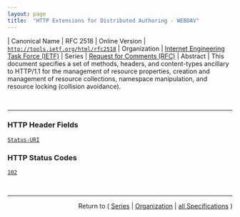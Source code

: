 ```yaml
---
layout: page
title:  "HTTP Extensions for Distributed Authoring - WEBDAV"
---
```


| Canonical Name | RFC 2518
| Online Version | [`http://tools.ietf.org/html/rfc2518`](http://tools.ietf.org/html/rfc2518)
| Organization | [Internet Engineering Task Force (IETF)](..)
| Series | [Request for Comments (RFC)](.)
| Abstract | This document specifies a set of methods, headers, and content-types ancillary to HTTP/1.1 for the management of resource properties, creation and management of resource collections, namespace manipulation, and resource locking (collision avoidance).

<br/>
<hr/>

### HTTP Header Fields

[`Status-URI`](/concepts/http-header/Status-URI "This document specifies a set of methods, headers, and content-types ancillary to HTTP/1.1 for the management of resource properties, creation and management of resource collections, namespace manipulation, and resource locking (collision avoidance).")

### HTTP Status Codes

[`102`](/concepts/http-status-code/102 "This document specifies a set of methods, headers, and content-types ancillary to HTTP/1.1 for the management of resource properties, creation and management of resource collections, namespace manipulation, and resource locking (collision avoidance).")



<br/>
<hr/>

<p style="text-align: right">Return to ( <a href="./">Series</a> | <a href="../">Organization</a> | <a href="../../">all Specifications</a> )</p>